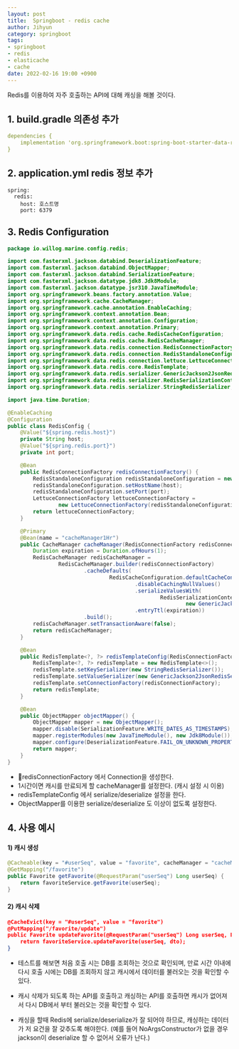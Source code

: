 ```yaml
---
layout: post
title:  Springboot - redis cache
author: Jihyun
category: springboot
tags:
- springboot
- redis
- elasticache
- cache
date: 2022-02-16 19:00 +0900
---
```


Redis를 이용하여 자주 호출하는 API에 대해 캐싱을 해볼 것이다.



## 1. build.gradle 의존성 추가

```yaml
dependencies {
    implementation 'org.springframework.boot:spring-boot-starter-data-redis'
}
```



## 2. application.yml redis 정보 추가

```yaml
spring:
  redis:
    host: 호스트명
    port: 6379
```



## 3. Redis Configuration

```java
package io.willog.marine.config.redis;

import com.fasterxml.jackson.databind.DeserializationFeature;
import com.fasterxml.jackson.databind.ObjectMapper;
import com.fasterxml.jackson.databind.SerializationFeature;
import com.fasterxml.jackson.datatype.jdk8.Jdk8Module;
import com.fasterxml.jackson.datatype.jsr310.JavaTimeModule;
import org.springframework.beans.factory.annotation.Value;
import org.springframework.cache.CacheManager;
import org.springframework.cache.annotation.EnableCaching;
import org.springframework.context.annotation.Bean;
import org.springframework.context.annotation.Configuration;
import org.springframework.context.annotation.Primary;
import org.springframework.data.redis.cache.RedisCacheConfiguration;
import org.springframework.data.redis.cache.RedisCacheManager;
import org.springframework.data.redis.connection.RedisConnectionFactory;
import org.springframework.data.redis.connection.RedisStandaloneConfiguration;
import org.springframework.data.redis.connection.lettuce.LettuceConnectionFactory;
import org.springframework.data.redis.core.RedisTemplate;
import org.springframework.data.redis.serializer.GenericJackson2JsonRedisSerializer;
import org.springframework.data.redis.serializer.RedisSerializationContext;
import org.springframework.data.redis.serializer.StringRedisSerializer;

import java.time.Duration;

@EnableCaching
@Configuration
public class RedisConfig {
    @Value("${spring.redis.host}")
    private String host;
    @Value("${spring.redis.port}")
    private int port;

    @Bean
    public RedisConnectionFactory redisConnectionFactory() {
        RedisStandaloneConfiguration redisStandaloneConfiguration = new RedisStandaloneConfiguration();
        redisStandaloneConfiguration.setHostName(host);
        redisStandaloneConfiguration.setPort(port);
        LettuceConnectionFactory lettuceConnectionFactory =
                new LettuceConnectionFactory(redisStandaloneConfiguration);
        return lettuceConnectionFactory;
    }

    @Primary
    @Bean(name = "cacheManager1Hr")
    public CacheManager cacheManager(RedisConnectionFactory redisConnectionFactory) {
        Duration expiration = Duration.ofHours(1);
        RedisCacheManager redisCacheManager =
                RedisCacheManager.builder(redisConnectionFactory)
                        .cacheDefaults(
                                RedisCacheConfiguration.defaultCacheConfig()
                                        .disableCachingNullValues()
                                        .serializeValuesWith(
                                                RedisSerializationContext.SerializationPair.fromSerializer(
                                                        new GenericJackson2JsonRedisSerializer()))
                                        .entryTtl(expiration))
                        .build();
        redisCacheManager.setTransactionAware(false);
        return redisCacheManager;
    }

    @Bean
    public RedisTemplate<?, ?> redisTemplateConfig(RedisConnectionFactory redisConnectionFactory) {
        RedisTemplate<?, ?> redisTemplate = new RedisTemplate<>();
        redisTemplate.setKeySerializer(new StringRedisSerializer());
        redisTemplate.setValueSerializer(new GenericJackson2JsonRedisSerializer());
        redisTemplate.setConnectionFactory(redisConnectionFactory);
        return redisTemplate;
    }

    @Bean
    public ObjectMapper objectMapper() {
        ObjectMapper mapper = new ObjectMapper();
        mapper.disable(SerializationFeature.WRITE_DATES_AS_TIMESTAMPS);
        mapper.registerModules(new JavaTimeModule(), new Jdk8Module());
        mapper.configure(DeserializationFeature.FAIL_ON_UNKNOWN_PROPERTIES, false);
        return mapper;
    }
}

```

- redisConnectionFactory 에서 Connection을 생성한다.
- 1시간이면 캐시를 만료되게 할 cacheManager를 설정한다. (캐시 설정 시 이용)
- redisTemplateConfig 에서 serialize/deserialize 설정을 한다.
- ObjectMapper를 이용한 serialize/deserialize 도 이상이 없도록 설정한다.



## 4. 사용 예시

#### 1) 캐시 생성

```java
@Cacheable(key = "#userSeq", value = "favorite", cacheManager = "cacheManager1Hr")
@GetMapping("/favorite")
public Favorite getFavorite(@RequestParam("userSeq") Long userSeq) {
    return favoriteService.getFavorite(userSeq);
}
```

#### 2) 캐시 삭제

```json
@CacheEvict(key = "#userSeq", value = "favorite")
@PutMapping("/favorite/update")
public Favorite updateFavorite(@RequestParam("userSeq") Long userSeq, FavoriteDTO dto) {
    return favoriteService.updateFavorite(userSeq, dto);
}
```



- 테스트를 해보면 처음 호출 시는 DB를 조회하는 것으로 확인되며, 만료 시간 이내에 다시 호출 시에는 DB를 조회하지 않고 캐시에서 데이터를 불러오는 것을 확인할 수 있다.

- 캐시 삭제가 되도록 하는 API를 호출하고 캐싱하는 API를 호출하면 캐시가 없어져서 다시 DB에서 부터 불러오는 것을 확인할 수 있다.

- 캐싱을 할때 Redis에 serialize/deserialize가 잘 되어야 하므로, 캐싱하는 데이터가 저 요건을 잘 갖추도록 해야한다. (예를 들어 NoArgsConstructor가 없을 경우 jackson이 deserialize 할 수 없어서 오류가 난다.)
